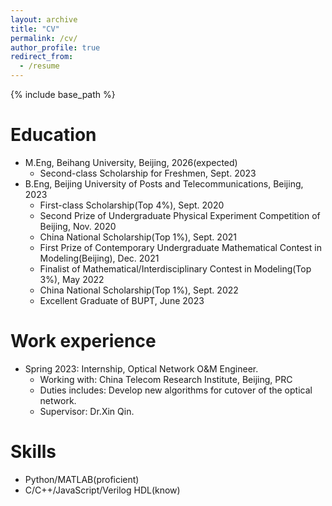 ```yaml
---
layout: archive
title: "CV"
permalink: /cv/
author_profile: true
redirect_from:
  - /resume
---
```


{% include base_path %}

Education
======
* M.Eng, Beihang University, Beijing, 2026(expected)
  * Second-class Scholarship for Freshmen, Sept. 2023
* B.Eng, Beijing University of Posts and Telecommunications, Beijing, 2023
  * First-class Scholarship(Top 4%), Sept. 2020
  * Second Prize of Undergraduate Physical Experiment Competition of Beijing, Nov. 2020
  * China National Scholarship(Top 1%), Sept. 2021
  * First Prize of Contemporary Undergraduate Mathematical Contest in Modeling(Beijing), Dec. 2021
  * Finalist of Mathematical/Interdisciplinary Contest in Modeling(Top 3%), May 2022
  * China National Scholarship(Top 1%), Sept. 2022
  * Excellent Graduate of BUPT, June 2023

Work experience
======
* Spring 2023: Internship, Optical Network O&M Engineer.
  * Working with: China Telecom Research Institute, Beijing, PRC
  * Duties includes: Develop new algorithms for cutover of the optical network.
  * Supervisor: Dr.Xin Qin.
  
Skills
======
* Python/MATLAB(proficient)
* C/C++/JavaScript/Verilog HDL(know)
